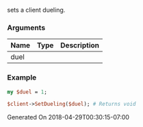 sets a client dueling.
### Arguments
**Name**|**Type**|**Description**
:---|:---|:---
duel||

### Example

```perl
my $duel = 1;

$client->SetDueling($duel); # Returns void
```


Generated On 2018-04-29T00:30:15-07:00
